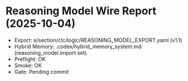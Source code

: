 # Reasoning Model Wire Report (2025-10-04)
- Export: a/section/clc/logic/REASONING_MODEL_EXPORT.yaml (v1.1)
- Hybrid Memory: .codex/hybrid_memory_system.md (reasoning_model.import set)
- Preflight: OK
- Smoke: OK
- Gate: Pending commit
